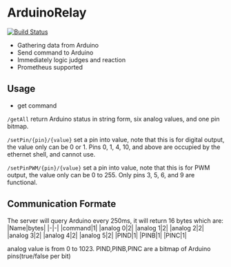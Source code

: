 # ArduinoRelay
[![Build Status](https://travis-ci.org/joemccann/dillinger.svg?branch=master)](https://travis-ci.org/joemccann/dillinger)
- Gathering data from Arduino
- Send command to Arduino
- Immediately logic judges and reaction
- Prometheus supported

## Usage
- get command

`/getAll`
return Arduino status in string form, six analog values, and one pin bitmap.

`/setPin/{pin}/{value}`
set a pin into value, note that this is for digital output, the value only can be 0 or 1. Pins 0, 1, 4, 10, and above are occupied by the ethernet shell, and cannot use.

`/setPinPWM/{pin}/{value}`
set a pin into value, note that this is for PWM output, the value only can be 0 to 255. Only pins 3, 5, 6, and 9 are functional.

## Communication Formate
The server will query Arduino every 250ms, it will return 16 bytes which are:
|Name|bytes|
|-|-|
|command|1|
|analog 0|2|
|analog 1|2|
|analog 2|2|
|analog 3|2|
|analog 4|2|
|analog 5|2|
|PIND|1|
|PINB|1|
|PINC|1|

analog value is from 0 to 1023. PIND,PINB,PINC are a bitmap of Arduino pins(true/false per bit)
